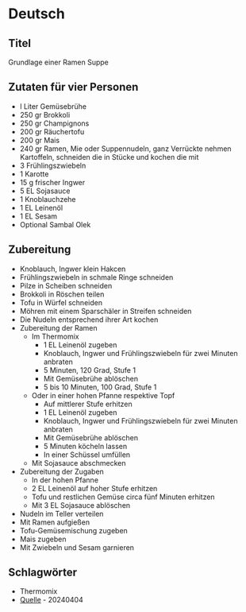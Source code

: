 # Deutsch

## Titel

Grundlage einer Ramen Suppe

## Zutaten für vier Personen

* l Liter Gemüsebrühe
* 250 gr Brokkoli
* 250 gr Champignons
* 200 gr Räuchertofu
* 200 gr Mais
* 240 gr Ramen, Mie oder Suppennudeln, ganz Verrückte nehmen Kartoffeln, schneiden die in Stücke und kochen die mit
* 3 Frühlingszwiebeln
* 1 Karotte
* 15 g frischer Ingwer
* 5 EL Sojasauce
* 1 Knoblauchzehe
* 1 EL Leinenöl
* 1 EL Sesam
* Optional Sambal Olek

## Zubereitung

* Knoblauch, Ingwer klein Hakcen
* Frühlingszwiebeln in schmale Ringe schneiden
* Pilze in Scheiben schneiden
* Brokkoli in Röschen teilen
* Tofu in Würfel schneiden
* Möhren mit einem Sparschäler in Streifen schneiden
* Die Nudeln entsprechend ihrer Art kochen
* Zubereitung der Ramen
  * Im Thermomix
    * 1 EL Leinenöl zugeben
    * Knoblauch, Ingwer und Frühlingszwiebeln für zwei Minuten anbraten
    * 5 Minuten, 120 Grad, Stufe 1
    * Mit Gemüsebrühe ablöschen
    * 5 bis 10 Minuten, 100 Grad, Stufe 1
  * Oder in einer hohen Pfanne respektive Topf
    * Auf mittlerer Stufe erhitzen
    * 1 EL Leinenöl zugeben
    * Knoblauch, Ingwer und Frühlingszwiebeln für zwei Minuten anbraten
    * Mit Gemüsebrühe ablöschen
    * 5 Minuten köcheln lassen
    * In einer Schüssel umfüllen
  * Mit Sojasauce abschmecken
* Zubereitung der Zugaben
  * In der hohen Pfanne
  * 2 EL Leinenöl auf hoher Stufe erhitzen
  * Tofu und restlichen Gemüse circa fünf Minuten erhitzen
  * Mit 3 EL Sojasauce ablöschen
* Nudeln im Teller verteilen
* Mit Ramen aufgießen
* Tofu-Gemüsemischung zugeben
* Mais zugeben
* Mit Zwiebeln und Sesam garnieren

## Schlagwörter

* Thermomix
* [Quelle](https://www.youtube.com/watch?v=zp6b8WKOUEo) - 20240404
